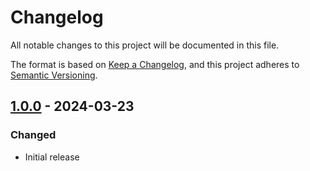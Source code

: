 # Changelog
All notable changes to this project will be documented in this file.

The format is based on [Keep a Changelog](https://keepachangelog.com/en/1.0.0/),
and this project adheres to [Semantic Versioning](https://semver.org/spec/v2.0.0.html).

## [1.0.0] - 2024-03-23
### Changed
- Initial release

[1.0.0]: https://github.com/Skycoder42/serverpod_json_rpc_2/releases/tag/serverpod_json_rpc_2_shared-v1.0.0
